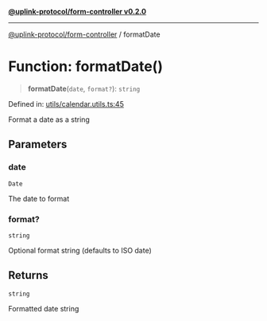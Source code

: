 [**@uplink-protocol/form-controller v0.2.0**](../README.md)

***

[@uplink-protocol/form-controller](../globals.md) / formatDate

# Function: formatDate()

> **formatDate**(`date`, `format?`): `string`

Defined in: [utils/calendar.utils.ts:45](https://github.com/jmkcoder/uplink-protocol-calendar/blob/4b7d7626907cceb44afccd43a3ead251daf6f222/src/utils/calendar.utils.ts#L45)

Format a date as a string

## Parameters

### date

`Date`

The date to format

### format?

`string`

Optional format string (defaults to ISO date)

## Returns

`string`

Formatted date string
